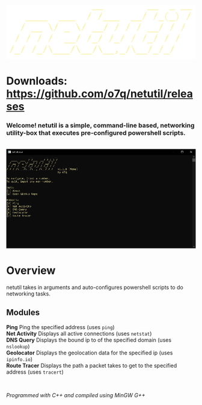 <img src="assets/images/readmebanner.png"/>

# Downloads: https://github.com/o7q/netutil/releases
### Welcome! netutil is a simple, command-line based, networking utility-box that executes pre-configured powershell scripts.

<br>

<img src="assets/images/program.png"/>

<br>

# Overview
netutil takes in arguments and auto-configures powershell scripts to do networking tasks.

## <b>Modules</b>
<b>Ping</b> Ping the specified address (uses `ping`) \
<b>Net Activity</b> Displays all active connections (uses `netstat`) \
<b>DNS Query</b> Displays the bound ip to of the specified domain (uses `nslookup`) \
<b>Geolocator</b> Displays the geolocation data for the specified ip (uses `ipinfo.io`) \
<b>Route Tracer</b> Displays the path a packet takes to get to the specified address (uses `tracert`)

<br>

<i>Programmed with C++ and compiled using MinGW G++</i>